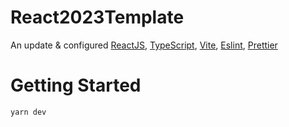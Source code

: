# React2023Template
An update &amp; configured [ReactJS](https://reactjs.org), [TypeScript](https://www.typescriptlang.org), [Vite](https://vitejs.dev), [Eslint](https://eslint.org), [Prettier](https://prettier.io)

# Getting Started
```bash
yarn dev
```
